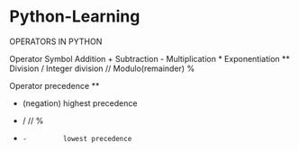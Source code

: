 # Python-Learning
OPERATORS IN PYTHON

Operator		Symbol
Addition		+
Subtraction		-
Multiplication		*
Exponentiation		**
Division			/
Integer division		//
Modulo(remainder)	%

Operator precedence
**
- (negation)                       highest precedence
*    /    //    %
+     -			lowest precedence
